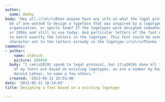 ```yaml
---
author:
  name: danby
body: "Hey all,\r\n\r\nDoes anyone have any info on what the legal protocol would
  be if one wanted to design a typeface that was inspired by a logotype of a company,
  organization, or sports team? If the logotypes were designed somewhere in the 1940s
  or 1950s and still in use today. And particular letters of the font would attempt
  to match exactly the letters in the logotype. This font could be used as an accompanying
  character set to the letters already in the logotype.\r\n\r\nThanks for any info!"
comments:
- author:
    name: oldnick
    picture: 109434
  body: "I can\u2019t speak to legal protocol, but it\u2019s done all the time. Several
    of my fonts are based on existing logotypes, as are a number by Ray Larabie and
    Harold Lohner, to name a few others."
  created: '2013-05-11 15:53:48'
date: '2013-05-11 10:14:02'
title: Designing a font based on a existing logotype

---
```


